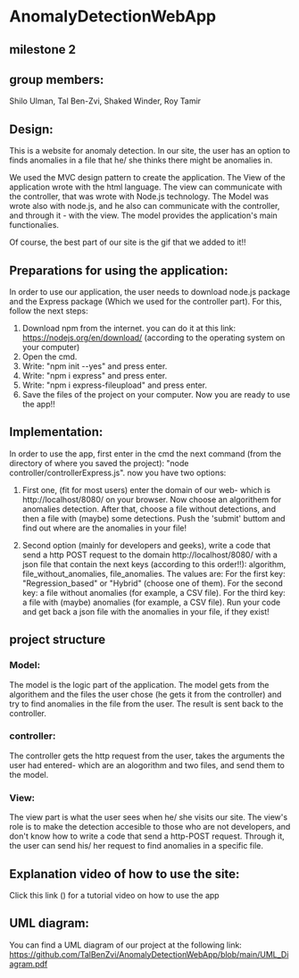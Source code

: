 # AnomalyDetectionWebApp

## milestone 2
## group members:
Shilo Ulman, Tal Ben-Zvi, Shaked Winder, Roy Tamir

## Design:
This is a website for anomaly detection.
In our site, the user has an option to finds anomalies in a file that he/ she thinks there might be anomalies in.

We used the MVC design pattern to create the application.
The View of the application wrote with the html language.
The view can communicate with the controller, that was wrote with Node.js technology.
The Model was wrote also with node.js, and he also can communicate with the controller, and through it - with the view. The model provides the application's main functionalies.

Of course, the best part of our site is the gif that we added to it!!


## Preparations for using the application:
In order to use our application, the user needs to download node.js package and the Express package (Which we used for the controller part).
For this, follow the next steps:
1. Download npm from the internet. you can do it at this link: https://nodejs.org/en/download/ (according to the operating system on your computer)
2. Open the cmd.
3. Write: "npm init --yes" and press enter.
4. Write: "npm i express" and press enter.
5. Write: "npm i express-fileupload" and press enter.
6. Save the files of the project on your computer.
Now you are ready to use the app!!


## Implementation:
In order to use the app, first enter in the cmd the next command (from the directory of where you saved the project): "node controller/controllerExpress.js".
now you have two options:

1. First one, (fit for most users) enter the domain of our web- which is http://localhost/8080/  on your browser. Now choose an algorithem for anomalies detection. After that, choose a file  without detections, and then a file with (maybe) some detections.
Push the 'submit' buttom and find out where are the anomalies in your file!

 2. Second option (mainly for developers and geeks), write a code that send a http POST request to the domain http://localhost/8080/ with a json file that contain the next keys (according to this order!!): algorithm, file_without_anomalies, file_anomalies.
 The values are:
 For the first key: "Regression_based" or "Hybrid" (choose one of them).
 For the second key: a file without anomalies (for example, a CSV file).
 For the third key: a file with (maybe) anomalies (for example, a CSV file).
 Run your code and get back a json file with the anomalies in your file, if they exist!

## project structure
### Model:
The model is the logic part of the application. The model gets from the algorithem and the files the user chose (he gets it from the controller) and try to find anomalies in the file from the user. The result is sent back to the controller.


### controller:
The controller gets the http request from the user, takes the arguments the user had entered- which are an alogorithm and two files, and send them to the model.


### View:
The view part is what the user sees when he/ she visits our site.
The view's role is to make the detection accesible to those who are not developers, and don't know how to write a code that send a http-POST request. Through it, the user can send his/ her request to find anomalies in a specific file.


## Explanation video of how to use the site:
Click this link () for a tutorial video on how to use the app

## UML diagram:
You can find  a UML diagram of our project at the following link: https://github.com/TalBenZvi/AnomalyDetectionWebApp/blob/main/UML_Diagram.pdf
